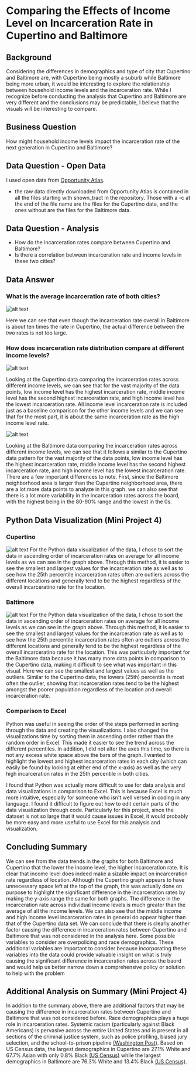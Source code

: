# Comparing the Effects of Income Level on Incarceration Rate in Cupertino and Baltimore
## Background
Considering the differences in demographics and type of city that Cupertino and Baltimore are, with Cupertino being mostly a suburb while Baltimore being more urban, it would be interesting to explore the relationship between household income levels and the incarceration rate. While I recognize before conducting the analysis that Cupertino and Baltimore are very different and the conclusions may be predictable, I believe that the visuals will be interesting to compare.
## Business Question
How might household income levels impact the incarceration rate of the next generation in Cupertino and Baltimore?
## Data Question - Open Data
I used open data from [Opportunity Atlas](https://www.opportunityatlas.org).
 - the raw data directly downloaded from Opportunity Atlas is contained in all the files starting with shown_tract in the repository. Those with a -c at the end of the file name are the files for the Cupertino data, and the ones without are the files for the Baltimore data.
## Data Question - Analysis
 - How do the incarceration rates compare between Cupertino and Baltimore?
 - Is there a correlation between incarceration rate and income levels in these two cities?
## Data Answer
### What is the average incarceration rate of both cities?

![alt text](https://github.com/angelali1479/comparing-cupertino-baltimore-incarceration-rate/blob/master/cup-balt.png)

Here we can see that even though the incarceration rate overall in Baltimore is about ten times the rate in Cupertino, the actual difference between the two rates is not too large.

### How does incarceration rate distribution compare at different income levels?

![alt text](https://github.com/angelali1479/comparing-cupertino-baltimore-incarceration-rate/blob/master/cupertino.png)

Looking at the Cupertino data comparing the incarceration rates across different income levels, we can see that for the vast majority of the data points, low income level has the highest incarceration rate, middle income level has the second highest incarceration rate, and high income level has the lowest incarceration rate. All income level incarceration rate is included just as a baseline comparison for the other income levels and we can see that for the most part, it is about the same incarceration rate as the high income level rate.

![alt text](https://github.com/angelali1479/comparing-cupertino-baltimore-incarceration-rate/blob/master/baltimore.png)

Looking at the Baltimore data comparing the incarceration rates across different income levels, we can see that it follows a similar to the Cupertino data pattern for the vast majority of the data points, low income level has the highest incarceration rate, middle income level has the second highest incarceration rate, and high income level has the lowest incarceration rate. There are a few important differences to note. First, since the Baltimore neighborhood area is larger than the Cupertino neighborhood area, there are a lot more data points to analyze in this graph. we can also see that there is a lot more variability in the incarceration rates across the board, with the highest being in the 80-90% range and the lowest in the 0s.


## Python Data Visualization (Mini Project 4)
### Cupertino

![alt text](https://github.com/angelali1479/comparing-cupertino-baltimore-incarceration-rate/blob/master/pythonplot-cupertino.png)
For the Python data visualization of the data, I chose to sort the data in ascending order of incarceration rates on average for all income levels as we can see in the graph above. Through this method, it is easier to see the smallest and largest values for the incarceration rate as well as to see how the 25th percentile incarceration rates often are outliers across the different locations and generally tend to be the highest regardless of the overall incarceratino rate for the location.

### Baltimore

![alt text](https://github.com/angelali1479/comparing-cupertino-baltimore-incarceration-rate/blob/master/pythonplot-baltimore.png)
For the Python data visualization of the data, I chose to sort the data in ascending order of incarceration rates on average for all income levels as we can see in the graph above. Through this method, it is easier to see the smallest and largest values for the incarceration rate as well as to see how the 25th percentile incarceration rates often are outliers across the different locations and generally tend to be the highest regardless of the overall incarceratino rate for the location. This was particularly important for the Baltimore data because it has many more data points in comparison to the Cupertino data, making it difficult to see what was important in this visual. Here we can see the smallest and largest values as well as the outliers. Similar to the Cupertino data, the lowers (25th) percentile is most often the outlier, showing that incarceration rates tend to be the highest amongst the poorer population regardless of the location and overall incarceration rate.

### Comparison to Excel
Python was useful in seeing the order of the steps performed in sorting through the data and creating the visualizations. I also changed the visualizations time by sorting them in ascending order rather than the random order in Excel. This made it easier to see the trend across the different percentiles. In addition, I did not alter the axes this time, so there is not any excess white space above the bars of the graph. I wanted to highlight the lowest and highest incarceration rates in each city (which can easily be found by looking at either end of the x-axis) as well as the very high incarceration rates in the 25th percentile in both cities. 

I found that Python was actually more difficult to use for data analysis and data visualizations in comparison to Excel. This is because Excel is much more intuitive, especially for someone who isn't well versed in coding in any language. I found it difficult to figure out how to edit certain parts of the data visualization through code. Particularly for this project, since the dataset is not so large that it would cause issues in Excel, it would probably be more easy and more useful to use Excel for this analysis and visualization.


## Concluding Summary
We can see from the data trends in the graphs for both Baltimore and Cupertino that the lower the income level, the higher incarceration rate. It is clear that income level does indeed make a sizable impact on incarceration rate regardless of location. Although the Cupertino graph appears to have unnecessary space left at the top of the graph, this was actually done on purpose to highlight the significant difference in the incarceration rates by making the y-axis range the same for both graphs. The difference in the incarceration rate across individual income levels is much greater than the average of all the income levels. We can also see that the middle income and high income level incarceration rates in general do appear higher than that of the Cupertino data set. We can conclude that there is clearly another factor causing the difference in incarceration rates between Cupertino and Baltimore that was not considered in the analysis here. Some possible variables to consider are overpolicing and race demographics. These additional variables are important to consider because incorporating these variables into the data could provide valuable insight on what is truly causing the significant difference in incarceration rates across the baord and would help us better narrow down a comprehensive policy or solution to help with the problem

## Additional Analysis on Summary (Mini Project 4)

In addition to the summary above, there are additional factors that may be causing the difference in incarceration rates between Cupertino and Baltimore that was not considered before. Race demographics plays a huge role in incarceration rates. Systemic racism (particularly against Black Americans) is pervasive across the entire United States and is present in all sections of the criminal justice system, such as police profiling, biased jury selection, and the school-to-prison pipeline [(Washington Post)](https://www.washingtonpost.com/graphics/2020/opinions/systemic-racism-police-evidence-criminal-justice-system/). Based on US Census data, the largest demographics in Cupertino are 27.1% White and 67.7% Asian with only 0.8% Black [(US Census)](https://www.census.gov/quickfacts/cupertinocitycalifornia) while the largest demographics in Baltimore are 76.3% White and 13.4% Black [(US Census)](https://www.census.gov/quickfacts/fact/table/baltimorecitymaryland,US/PST045219).
